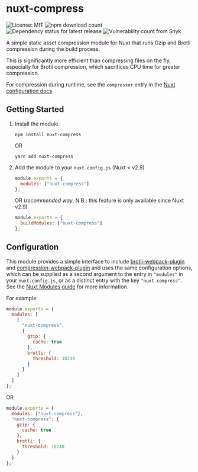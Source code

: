 # nuxt-compress

![License: MIT](https://img.shields.io/npm/l/nuxt-compress.svg?style=for-the-badge)
![npm download count](https://img.shields.io/npm/dt/nuxt-compress.svg?style=for-the-badge)
![Dependency status for latest release](https://img.shields.io/librariesio/release/npm/nuxt-compress.svg?style=for-the-badge)
![Vulnerability count from Snyk](https://img.shields.io/snyk/vulnerabilities/npm/nuxt-compress.svg?style=for-the-badge)

A simple static asset compression module for Nuxt that runs Gzip and Brotli
compression during the build process.

This is significantly more efficient than compressing files on the fly,
especially for Brotli compression, which sacrifices CPU time for greater
compression.

For compression during runtime, see the `compressor` entry in the
[Nuxt configuration docs](https://nuxtjs.org/api/configuration-render/#compressor)

## Getting Started

1. Install the module

   ```console
   npm install nuxt-compress
   ```

   OR

   ```console
   yarn add nuxt-compress
   ```

2. Add the module to your `nuxt.config.js` (Nuxt < v2.9)

   ```js
   module.exports = {
     modules: ["nuxt-compress"]
   };
   ```

   OR (_recommended way_, N.B.: this feature is only available since Nuxt v2.9)

   ```js
   module.exports = {
     buildModules: ["nuxt-compress"]
   };
   ```

## Configuration

This module provides a simple interface to include
[brotli-webpack-plugin](https://github.com/mynameiswhm/brotli-webpack-plugin)
and
[compression-webpack-plugin](https://github.com/webpack-contrib/compression-webpack-plugin)
and uses the same configuration options, which can be supplied as a
second argument to the entry in `"modules"` in your `nuxt.config.js`, or as
a distinct entry with the key `"nuxt-compress"`. See the
[Nuxt Modules guide](https://nuxtjs.org/guide/modules/) for more information.

For example:

```js
module.exports = {
  modules: [
    [
      "nuxt-compress",
      {
        gzip: {
          cache: true
        },
        brotli: {
          threshold: 10240
        }
      }
    ]
  ]
};
```

OR

```js
module.exports = {
  modules: ["nuxt-compress"],
  "nuxt-compress": {
    gzip: {
      cache: true
    },
    brotli: {
      threshold: 10240
    }
  }
};
```
